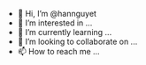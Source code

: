 - 👋 Hi, I’m @hannguyet
- 👀 I’m interested in ...
- 🌱 I’m currently learning ...
- 💞️ I’m looking to collaborate on ...
- 📫 How to reach me ...

<!---
hannguyet/hannguyet is a ✨ special ✨ repository because its `README.md` (this file) appears on your GitHub profile.
You can click the Preview link to take a look at your changes.
--->
